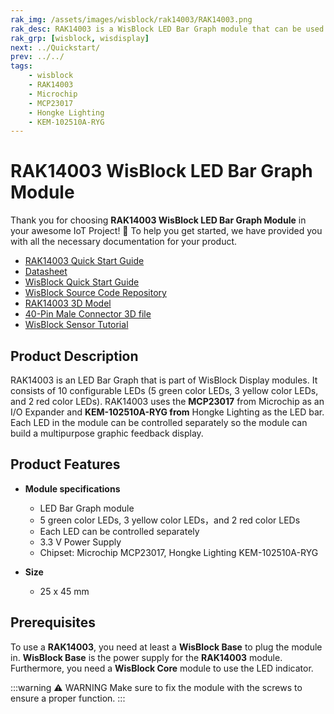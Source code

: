 ```yaml
---
rak_img: /assets/images/wisblock/rak14003/RAK14003.png
rak_desc: RAK14003 is a WisBlock LED Bar Graph module that can be used to build a multipurpose graphic feedback display.
rak_grp: [wisblock, wisdisplay]
next: ../Quickstart/
prev: ../../
tags:
    - wisblock
    - RAK14003
    - Microchip
    - MCP23017
    - Hongke Lighting
    - KEM-102510A-RYG
---
```



# RAK14003 WisBlock LED Bar Graph Module

Thank you for choosing **RAK14003 WisBlock LED Bar Graph Module** in your awesome IoT Project! 🎉 To help you get started, we have provided you with all the necessary documentation for your product.

* [RAK14003 Quick Start Guide](../Quickstart/)
* [Datasheet](../Datasheet/)
* <a href="../../Quickstart/" target="_blank">WisBlock Quick Start Guide</a>
* [WisBlock Source Code Repository](https://github.com/RAKWireless/WisBlock/)
* [RAK14003 3D Model](https://downloads.rakwireless.com/3D_File/WisBlock/3D_RAK14003.stp)
* [40-Pin Male Connector 3D file](https://downloads.rakwireless.com/3D_File/Accessory/WisConnector/M40S1003K6M.stp)
* [WisBlock Sensor Tutorial](/Knowledge-Hub/Learn/WisBlock-Sensor-Tutorial/)


## Product Description

RAK14003 is an LED Bar Graph that is part of WisBlock Display modules. It consists of 10 configurable LEDs (5 green color LEDs, 3 yellow color LEDs, and 2 red color LEDs). RAK14003 uses the **MCP23017** from Microchip as an I/O Expander and **KEM-102510A-RYG from** Hongke Lighting as the LED bar. Each LED in the module can be controlled separately so the module can build a multipurpose graphic feedback display.

## Product Features

* **Module specifications**
    * LED Bar Graph module
    * 5 green color LEDs, 3 yellow color LEDs，and 2 red color LEDs
    * Each LED can be controlled separately
    * 3.3&nbsp;V Power Supply
    * Chipset: Microchip MCP23017, Hongke Lighting KEM-102510A-RYG

* **Size**
    * 25 x 45&nbsp;mm

## Prerequisites

To use a **RAK14003**, you need at least a **WisBlock Base** to plug the module in. **WisBlock Base** is the power supply for the **RAK14003** module. Furthermore, you need a **WisBlock Core** module to use the LED indicator.

:::warning ⚠️ WARNING
Make sure to fix the module with the screws to ensure a proper function.
:::